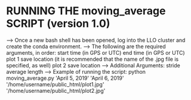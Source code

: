 # RUNNING THE moving_average SCRIPT (version 1.0)

--> Once a new bash shell has been opened, log into the LLO cluster and create the conda environment.
--> The following are the required arguments, in order:
    start time (in GPS or UTC)
    end time (in GPS or UTC)
    plot 1 save location (it is recommended that the name of the .jpg file is specified, as well)
    plot 2 save location
--> Additional Arguments:
    stride
    average length
--> Example of running the script:
    python moving_average.py 'April 5, 2019' 'April 6, 2019' '/home/username/public_html/plot1.jpg' '/home/username/public_html/plot2.jpg'
